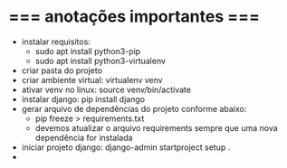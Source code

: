 # === anotações importantes ===

- instalar requisitos:
    - sudo apt install python3-pip
    - sudo apt install python3-virtualenv
- criar pasta do projeto
- criar ambiente virtual: virtualenv venv
- ativar venv no linux: source venv/bin/activate
- instalar django: pip install django
- gerar arquivo de dependências do projeto conforme abaixo:
    - pip freeze > requirements.txt
    - devemos atualizar o arquivo requirements sempre que uma nova dependência for instalada
- iniciar projeto django: django-admin startproject setup .
-  